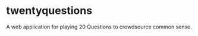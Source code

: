 twentyquestions
===============
A web application for playing 20 Questions to crowdsource common sense.
